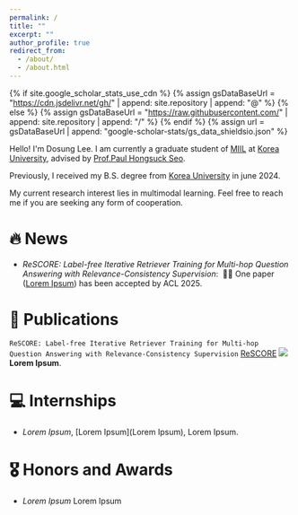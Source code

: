```yaml
---
permalink: /
title: ""
excerpt: ""
author_profile: true
redirect_from: 
  - /about/
  - /about.html
---
```


{% if site.google_scholar_stats_use_cdn %}
{% assign gsDataBaseUrl = "https://cdn.jsdelivr.net/gh/" | append: site.repository | append: "@" %}
{% else %}
{% assign gsDataBaseUrl = "https://raw.githubusercontent.com/" | append: site.repository | append: "/" %}
{% endif %}
{% assign url = gsDataBaseUrl | append: "google-scholar-stats/gs_data_shieldsio.json" %}

<span class='anchor' id='about-me'></span>

Hello! I'm Dosung Lee. I am currently a graduate student of <a href="https://miil.korea.ac.kr/">MIIL</a> at <a href="https://www.korea.edu/">Korea University</a>, advised by <a href="https://phseo.github.io/">Prof.Paul Hongsuck Seo</a>. 

Previously, I received my B.S. degree from <a href="https://www.korea.edu/">Korea University</a> in june 2024.

My current research interest lies in multimodal learning. Feel free to reach me if you are seeking any form of cooperation.


# 🔥 News
- *ReSCORE: Label-free Iterative Retriever Training for Multi-hop Question Answering with Relevance-Consistency Supervision*: &nbsp;🎉🎉 One paper (<a href="Lorem Ipsum">Lorem Ipsum</a>) has been accepted by ACL 2025.

# 📝 Publications 

``ReSCORE: Label-free Iterative Retriever Training for Multi-hop Question Answering with Relevance-Consistency Supervision`` [ReSCORE](https://leeds1219.github.io/ReSCORE/) [![](https://img.shields.io/github/stars/leeds1219/ReSCORE?style=social&amp;label=Stars)](https://leeds1219.github.io/ReSCORE/)<br>
  **Lorem Ipsum**.



# 💻 Internships
- *Lorem Ipsum*, [Lorem Ipsum](Lorem Ipsum), Lorem Ipsum.

# 🎖 Honors and Awards
- *Lorem Ipsum* Lorem Ipsum
